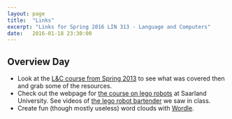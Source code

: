 ```yaml
---
layout: page
title:  "Links"
excerpt: "Links for Spring 2016 LIN 313 - Language and Computers"
date:   2016-01-18 23:30:00
---
```


## Overview Day

- Look at the [L&C course from Spring 2013](http://lnc-s13.utcompling.com) to see what was covered then and grab some of the resources.
- Check out the webpage for [the course on lego robots](http://www.coli.uni-saarland.de/courses/lego-04/) at Saarland University. See videos of [the lego robot bartender](http://www.coli.uni-saarland.de/courses/lego-04/page.php?id=barkeeper) we saw in class.
- Create fun (though mostly useless) word clouds with [Wordle](http://www.wordle.net/).

